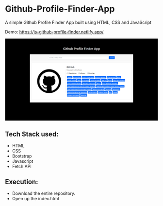 # Github-Profile-Finder-App

A simple Github Profile Finder App built using HTML, CSS and JavaScript

Demo: https://js-github-profile-finder.netlify.app/


![image](https://github.com/anandshuklaweb/Github-Profile-Finder-App/blob/main/github-profile-finder.png)


## Tech Stack used: 
- HTML
- CSS 
- Bootstrap
- Javascript 
- Fetch API


## Execution:
- Download the entire repository.
- Open up the index.html
